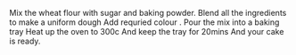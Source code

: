 Mix the wheat flour with sugar and baking powder.
Blend all the ingredients to make a uniform dough
Add requried colour .
Pour the mix into a baking tray
Heat up the oven to 300c
And keep the tray for 20mins 
And your cake is ready.